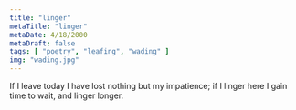 ```yaml
---
title: "linger"
metaTitle: "linger"
metaDate: 4/18/2000
metaDraft: false
tags: [ "poetry", "leafing", "wading" ]
img: "wading.jpg"
---
```


If I leave today I have lost nothing
but my impatience;
if I linger here I gain time to wait,
and linger longer.
